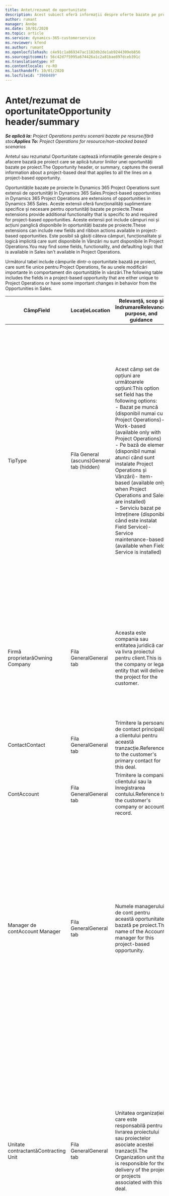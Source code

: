 ```yaml
---
title: Antet/rezumat de oportunitate
description: Acest subiect oferă informații despre oferte bazate pe proiecte și liniile de oportunitate bazate pe proiecte.
author: rumant
manager: Annbe
ms.date: 10/01/2020
ms.topic: article
ms.service: dynamics-365-customerservice
ms.reviewer: kfend
ms.author: rumant
ms.openlocfilehash: c4e91c1a869347ac1182db2de1ab9244309eb856
ms.sourcegitcommit: 56c42d7f5995a674426a1c2a81bae897dceb391c
ms.translationtype: HT
ms.contentlocale: ro-RO
ms.lasthandoff: 10/01/2020
ms.locfileid: "3908489"
---
```

# <a name="opportunity-headersummary"></a><span data-ttu-id="bf4cd-103">Antet/rezumat de oportunitate</span><span class="sxs-lookup"><span data-stu-id="bf4cd-103">Opportunity header/summary</span></span>

<span data-ttu-id="bf4cd-104">_**Se aplică la:** Project Operations pentru scenarii bazate pe resurse/fără stoc_</span><span class="sxs-lookup"><span data-stu-id="bf4cd-104">_**Applies To:** Project Operations for resource/non-stocked based scenarios_</span></span>


<span data-ttu-id="bf4cd-105">Antetul sau rezumatul Oportunitate captează informațiile generale despre o afacere bazată pe proiect care se aplică tuturor liniilor unei oportunități bazate pe proiect.</span><span class="sxs-lookup"><span data-stu-id="bf4cd-105">The Opportunity header, or summary, captures the overall information about a project-based deal that applies to all the lines on a project-based opportunity.</span></span>

<span data-ttu-id="bf4cd-106">Oportunitățile bazate pe proiecte în Dynamics 365 Project Operations sunt extensii de oportunități în Dynamics 365 Sales.</span><span class="sxs-lookup"><span data-stu-id="bf4cd-106">Project-based opportunities in Dynamics 365 Project Operations are extensions of opportunities in Dynamics 365 Sales.</span></span> <span data-ttu-id="bf4cd-107">Aceste extensii oferă funcționalități suplimentare specifice și necesare pentru oportunități bazate pe proiecte.</span><span class="sxs-lookup"><span data-stu-id="bf4cd-107">These extensions provide additional functionality that is specific to and required for project-based opportunities.</span></span> <span data-ttu-id="bf4cd-108">Aceste extensii pot include câmpuri noi și acțiuni panglică disponibile în oportunități bazate pe proiecte.</span><span class="sxs-lookup"><span data-stu-id="bf4cd-108">These extensions can include new fields and ribbon actions available in project-based opportunities.</span></span> <span data-ttu-id="bf4cd-109">Este posibil să găsiți câteva câmpuri, funcționalitate și logică implicită care sunt disponibile în Vânzări nu sunt disponibile în Project Operations.</span><span class="sxs-lookup"><span data-stu-id="bf4cd-109">You may find some fields, functionality, and defaulting logic that is available in Sales isn't available in Project Operations.</span></span>

<span data-ttu-id="bf4cd-110">Următorul tabel include câmpurile dintr-o oportunitate bazată pe proiect, care sunt fie unice pentru Project Operations, fie au unele modificări importante în comportament din oportunitățile în vânzări.</span><span class="sxs-lookup"><span data-stu-id="bf4cd-110">The following table includes the fields in a project-based opportunity that are either unique to Project Operations or have some important changes in behavior from the Opportunities in Sales.</span></span>

| <span data-ttu-id="bf4cd-111">**Câmp**</span><span class="sxs-lookup"><span data-stu-id="bf4cd-111">**Field**</span></span> | <span data-ttu-id="bf4cd-112">**Locaţie**</span><span class="sxs-lookup"><span data-stu-id="bf4cd-112">**Location**</span></span> | <span data-ttu-id="bf4cd-113">**Relevanță, scop și îndrumare**</span><span class="sxs-lookup"><span data-stu-id="bf4cd-113">**Relevance, purpose, and guidance**</span></span> | <span data-ttu-id="bf4cd-114">**Impactul din aval**</span><span class="sxs-lookup"><span data-stu-id="bf4cd-114">**Downstream impact**</span></span> |
| --- | --- | --- | --- |
| <span data-ttu-id="bf4cd-115">Tip</span><span class="sxs-lookup"><span data-stu-id="bf4cd-115">Type</span></span> | <span data-ttu-id="bf4cd-116">Fila General (ascuns)</span><span class="sxs-lookup"><span data-stu-id="bf4cd-116">General tab (hidden)</span></span> | <span data-ttu-id="bf4cd-117">Acest câmp set de opțiuni are următoarele opțiuni:</span><span class="sxs-lookup"><span data-stu-id="bf4cd-117">This option set field has the following options:</span></span></br><span data-ttu-id="bf4cd-118">- Bazat pe muncă (disponibil numai cu Project Operations)</span><span class="sxs-lookup"><span data-stu-id="bf4cd-118">- Work-based (available only with Project Operations)</span></span></br><span data-ttu-id="bf4cd-119">- Pe bază de element (disponibil numai atunci când sunt instalate Project Operations și Vânzări)</span><span class="sxs-lookup"><span data-stu-id="bf4cd-119">- Item-based (available only when Project Operations and Sales are installed)</span></span></br><span data-ttu-id="bf4cd-120">- Serviciu bazat pe întreținere (disponibil când este instalat Field Service)</span><span class="sxs-lookup"><span data-stu-id="bf4cd-120">- Service maintenance-based (available when Field Service is installed)</span></span> | <span data-ttu-id="bf4cd-121">Când utilizați Project Operations, această valoare a câmpului este setată automat la **Bazat pe muncă** care clasifică oportunitatea ca fiind bazată pe proiect.</span><span class="sxs-lookup"><span data-stu-id="bf4cd-121">When you use Project Operations, this field value is automatically set to **Work-based** which classifies the Opportunity as project-based.</span></span> <span data-ttu-id="bf4cd-122">O oportunitate ar trebui să fie bazată pe proiect pentru a permite toate extensiile și funcționalitățile specifice proiectului în procesul de vânzare din aval pentru această ofertă.</span><span class="sxs-lookup"><span data-stu-id="bf4cd-122">An Opportunity should be project-based to enable all project-specific extensions and functionality in the downstream sales process for this deal.</span></span> |
| <span data-ttu-id="bf4cd-123">Firmă proprietară</span><span class="sxs-lookup"><span data-stu-id="bf4cd-123">Owning Company</span></span> | <span data-ttu-id="bf4cd-124">Fila General</span><span class="sxs-lookup"><span data-stu-id="bf4cd-124">General tab</span></span> | <span data-ttu-id="bf4cd-125">Aceasta este compania sau entitatea juridică care va livra proiectul pentru client.</span><span class="sxs-lookup"><span data-stu-id="bf4cd-125">This is the company or legal entity that will deliver the project for the customer.</span></span> | <span data-ttu-id="bf4cd-126">Aceste informații despre câmp vor fi copiate în câmpul corespunzător din Oferta de proiect care este creată din această oportunitate.</span><span class="sxs-lookup"><span data-stu-id="bf4cd-126">This field information will be copied to the corresponding field on the Project quote that is created from this Opportunity.</span></span> |
| <span data-ttu-id="bf4cd-127">Contact</span><span class="sxs-lookup"><span data-stu-id="bf4cd-127">Contact</span></span> | <span data-ttu-id="bf4cd-128">Fila General</span><span class="sxs-lookup"><span data-stu-id="bf4cd-128">General tab</span></span> | <span data-ttu-id="bf4cd-129">Trimitere la persoana de contact principală a clientului pentru această tranzacție.</span><span class="sxs-lookup"><span data-stu-id="bf4cd-129">Reference to the customer's primary contact for this deal.</span></span> | |
| <span data-ttu-id="bf4cd-130">Cont</span><span class="sxs-lookup"><span data-stu-id="bf4cd-130">Account</span></span> | <span data-ttu-id="bf4cd-131">Fila General</span><span class="sxs-lookup"><span data-stu-id="bf4cd-131">General tab</span></span> | <span data-ttu-id="bf4cd-132">Trimitere la compania clientului sau la înregistrarea contului.</span><span class="sxs-lookup"><span data-stu-id="bf4cd-132">Reference to the customer's company or account record.</span></span> | |
| <span data-ttu-id="bf4cd-133">Manager de cont</span><span class="sxs-lookup"><span data-stu-id="bf4cd-133">Account Manager</span></span> | <span data-ttu-id="bf4cd-134">Fila General</span><span class="sxs-lookup"><span data-stu-id="bf4cd-134">General tab</span></span> | <span data-ttu-id="bf4cd-135">Numele managerului de cont pentru această oportunitate bazată pe proiect.</span><span class="sxs-lookup"><span data-stu-id="bf4cd-135">The name of the Account manager for this project-based opportunity.</span></span> | <span data-ttu-id="bf4cd-136">Managerul de cont este responsabil pentru gestionarea relației cu clientul prin finalizarea acestui proiect.</span><span class="sxs-lookup"><span data-stu-id="bf4cd-136">The Account manager is responsible for managing the relationship with the customer through the completion of this project.</span></span> <span data-ttu-id="bf4cd-137">Pe baza înregistrării resursei rezervabile legată de Managerul de cont, unitatea contractantă este implicită.</span><span class="sxs-lookup"><span data-stu-id="bf4cd-137">Based on the bookable resource record tied to the Account manager, the contracting unit is defaulted.</span></span> |
| <span data-ttu-id="bf4cd-138">Unitate contractantă</span><span class="sxs-lookup"><span data-stu-id="bf4cd-138">Contracting Unit</span></span> | <span data-ttu-id="bf4cd-139">Fila General</span><span class="sxs-lookup"><span data-stu-id="bf4cd-139">General tab</span></span> | <span data-ttu-id="bf4cd-140">Unitatea organizației care este responsabilă pentru livrarea proiectului sau proiectelor asociate acestei tranzacții.</span><span class="sxs-lookup"><span data-stu-id="bf4cd-140">The Organization unit that is responsible for the delivery of the project or projects associated with this deal.</span></span> | <span data-ttu-id="bf4cd-141">Unitatea contractantă este divizia companiei care va finaliza proiectele după încheierea tranzacției.</span><span class="sxs-lookup"><span data-stu-id="bf4cd-141">The contracting unit is the division of the company that will complete the project(s) after the deal is closed.</span></span> <span data-ttu-id="bf4cd-142">Fiecare unitate contractantă are o monedă, iar această monedă este utilizată pentru a raporta costurile estimate și reale suportate în timpul proiectului.</span><span class="sxs-lookup"><span data-stu-id="bf4cd-142">Every contracting unit has a currency, and this currency is used to report estimated and actual costs incurred during the project.</span></span> |

<span data-ttu-id="bf4cd-143">Pentru toate celelalte câmpuri și secțiuni de pe fila **Rezumat** a oportunității, consultați [Creați sau editați oportunități (Vânzări și Hub de vânzări)](https://docs.microsoft.com/dynamics365/sales-enterprise/create-edit-opportunity-sales).</span><span class="sxs-lookup"><span data-stu-id="bf4cd-143">For all the other fields and sections on the **Summary** tab of the opportunity, see [Create or edit opportunities (Sales and Sales hub)](https://docs.microsoft.com/dynamics365/sales-enterprise/create-edit-opportunity-sales).</span></span>

